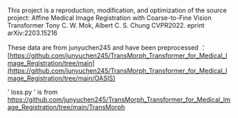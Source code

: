 This project is a reproduction, modification, and optimization of the source project:
Affine Medical Image Registration with Coarse-to-Fine Vision Transformer
Tony C. W. Mok, Albert C. S. Chung
CVPR2022. eprint arXiv:2203.15216

These data are from junyuchen245 and have been preprocessed ：[https://github.com/junyuchen245/TransMorph_Transformer_for_Medical_Image_Registration/tree/main](https://github.com/junyuchen245/TransMorph_Transformer_for_Medical_Image_Registration/tree/main/OASIS)

' loss.py ' is from https://github.com/junyuchen245/TransMorph_Transformer_for_Medical_Image_Registration/tree/main/TransMorph
